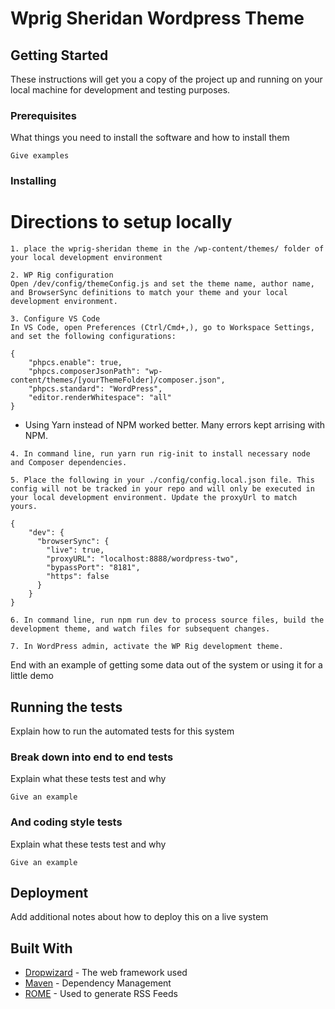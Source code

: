 # Wprig Sheridan Wordpress Theme


## Getting Started

These instructions will get you a copy of the project up and running on your local machine for development and testing purposes. 

### Prerequisites

What things you need to install the software and how to install them

```
Give examples
```

### Installing

# Directions to setup locally
```
1. place the wprig-sheridan theme in the /wp-content/themes/ folder of your local development environment
```
```
2. WP Rig configuration
Open /dev/config/themeConfig.js and set the theme name, author name, and BrowserSync definitions to match your theme and your local development environment.
```
```
3. Configure VS Code
In VS Code, open Preferences (Ctrl/Cmd+,), go to Workspace Settings, and set the following configurations:

{
	"phpcs.enable": true,
	"phpcs.composerJsonPath": "wp-content/themes/[yourThemeFolder]/composer.json",
	"phpcs.standard": "WordPress",
	"editor.renderWhitespace": "all"
}
```
* Using Yarn instead of NPM worked better. Many errors kept arrising with NPM. 
```
4. In command line, run yarn run rig-init to install necessary node and Composer dependencies.
```
```
5. Place the following in your ./config/config.local.json file. This config will not be tracked in your repo and will only be executed in your local development environment. Update the proxyUrl to match yours. 

{
    "dev": {
      "browserSync": {
        "live": true,
        "proxyURL": "localhost:8888/wordpress-two",
        "bypassPort": "8181",
        "https": false
      }
    }
}
```
```
6. In command line, run npm run dev to process source files, build the development theme, and watch files for subsequent changes.
```

```
7. In WordPress admin, activate the WP Rig development theme.
```

End with an example of getting some data out of the system or using it for a little demo

## Running the tests

Explain how to run the automated tests for this system

### Break down into end to end tests

Explain what these tests test and why

```
Give an example
```

### And coding style tests

Explain what these tests test and why

```
Give an example
```

## Deployment

Add additional notes about how to deploy this on a live system

## Built With

* [Dropwizard](http://www.dropwizard.io/1.0.2/docs/) - The web framework used
* [Maven](https://maven.apache.org/) - Dependency Management
* [ROME](https://rometools.github.io/rome/) - Used to generate RSS Feeds






